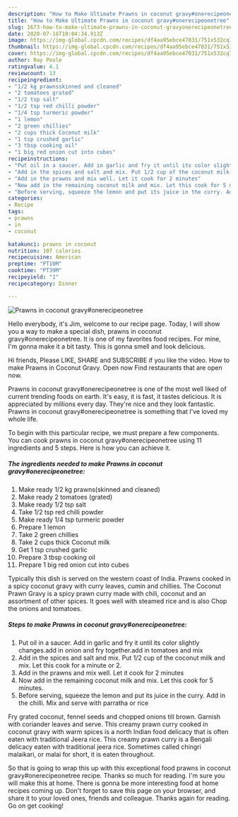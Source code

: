 ```yaml
---
description: "How to Make Ultimate Prawns in coconut gravy#onerecipeonetree"
title: "How to Make Ultimate Prawns in coconut gravy#onerecipeonetree"
slug: 1673-how-to-make-ultimate-prawns-in-coconut-gravyonerecipeonetree
date: 2020-07-16T10:04:34.913Z
image: https://img-global.cpcdn.com/recipes/df4aa95ebce47031/751x532cq70/prawns-in-coconut-gravyonerecipeonetree-recipe-main-photo.jpg
thumbnail: https://img-global.cpcdn.com/recipes/df4aa95ebce47031/751x532cq70/prawns-in-coconut-gravyonerecipeonetree-recipe-main-photo.jpg
cover: https://img-global.cpcdn.com/recipes/df4aa95ebce47031/751x532cq70/prawns-in-coconut-gravyonerecipeonetree-recipe-main-photo.jpg
author: Ray Poole
ratingvalue: 4.1
reviewcount: 13
recipeingredient:
- "1/2 kg prawnsskinned and cleaned"
- "2 tomatoes grated"
- "1/2 tsp salt"
- "1/2 tsp red chilli powder"
- "1/4 tsp turmeric powder"
- "1 lemon"
- "2 green chillies"
- "2 cups thick Coconut milk"
- "1 tsp crushed garlic"
- "3 tbsp cooking oil"
- "1 big red onion cut into cubes"
recipeinstructions:
- "Put oil in a saucer. Add in garlic and fry it until its color slightly changes.add in onion and fry together.add in tomatoes and mix"
- "Add in the spices and salt and mix. Put 1/2 cup of the coconut milk and mix. Let this cook for a minute or 2."
- "Add in the prawns and mix well. Let it cook for 2 minutes"
- "Now add in the remaining coconut milk and mix. Let this cook for 5 minutes."
- "Before serving, squeeze the lemon and put its juice in the curry. Add in the chilli. Mix and serve with parratha or rice"
categories:
- Recipe
tags:
- prawns
- in
- coconut

katakunci: prawns in coconut 
nutrition: 107 calories
recipecuisine: American
preptime: "PT10M"
cooktime: "PT39M"
recipeyield: "1"
recipecategory: Dinner

---
```



![Prawns in coconut gravy#onerecipeonetree](https://img-global.cpcdn.com/recipes/df4aa95ebce47031/751x532cq70/prawns-in-coconut-gravyonerecipeonetree-recipe-main-photo.jpg)

Hello everybody, it's Jim, welcome to our recipe page. Today, I will show you a way to make a special dish, prawns in coconut gravy#onerecipeonetree. It is one of my favorites food recipes. For mine, I'm gonna make it a bit tasty. This is gonna smell and look delicious.

Hi friends, Please LIKE, SHARE and SUBSCRIBE if you like the video. How to make Prawns in Coconut Gravy. Open now Find restaurants that are open now.

Prawns in coconut gravy#onerecipeonetree is one of the most well liked of current trending foods on earth. It's easy, it is fast, it tastes delicious. It is appreciated by millions every day. They're nice and they look fantastic. Prawns in coconut gravy#onerecipeonetree is something that I've loved my whole life.


To begin with this particular recipe, we must prepare a few components. You can cook prawns in coconut gravy#onerecipeonetree using 11 ingredients and 5 steps. Here is how you can achieve it.

<!--inarticleads1-->

##### The ingredients needed to make Prawns in coconut gravy#onerecipeonetree:

1. Make ready 1/2 kg prawns(skinned and cleaned)
1. Make ready 2 tomatoes (grated)
1. Make ready 1/2 tsp salt
1. Take 1/2 tsp red chilli powder
1. Make ready 1/4 tsp turmeric powder
1. Prepare 1 lemon
1. Take 2 green chillies
1. Take 2 cups thick Coconut milk
1. Get 1 tsp crushed garlic
1. Prepare 3 tbsp cooking oil
1. Prepare 1 big red onion cut into cubes


Typically this dish is served on the western coast of India. Prawns cooked in a spicy coconut gravy with curry leaves, cumin and chillies. The Coconut Prawn Gravy is a spicy prawn curry made with chili, coconut and an assortment of other spices. It goes well with steamed rice and is also Chop the onions and tomatoes. 

<!--inarticleads2-->

##### Steps to make Prawns in coconut gravy#onerecipeonetree:

1. Put oil in a saucer. Add in garlic and fry it until its color slightly changes.add in onion and fry together.add in tomatoes and mix
1. Add in the spices and salt and mix. Put 1/2 cup of the coconut milk and mix. Let this cook for a minute or 2.
1. Add in the prawns and mix well. Let it cook for 2 minutes
1. Now add in the remaining coconut milk and mix. Let this cook for 5 minutes.
1. Before serving, squeeze the lemon and put its juice in the curry. Add in the chilli. Mix and serve with parratha or rice


Fry grated coconut, fennel seeds and chopped onions till brown. Garnish with coriander leaves and serve. This creamy prawn curry cooked in coconut gravy with warm spices is a north Indian food delicacy that is often eaten with traditional Jeera rice. This creamy prawn curry is a Bengali delicacy eaten with traditional jeera rice. Sometimes called chingri malaikari, or malai for short, it is eaten throughout. 

So that is going to wrap this up with this exceptional food prawns in coconut gravy#onerecipeonetree recipe. Thanks so much for reading. I'm sure you will make this at home. There is gonna be more interesting food at home recipes coming up. Don't forget to save this page on your browser, and share it to your loved ones, friends and colleague. Thanks again for reading. Go on get cooking!
